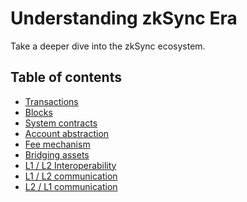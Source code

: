 # Understanding zkSync Era

Take a deeper dive into the zkSync ecosystem.

## Table of contents

- [Transactions](./transactions/transactions.md)
- [Blocks](./transactions/blocks.md)
- [System contracts](./system-contracts.md)
- [Account abstraction](./aa.md)
- [Fee mechanism](./transactions/fee-model.md)
- [Bridging assets](./bridging/bridging-asset.md)
- [L1 / L2 Interoperability](./bridging/l1-l2-interop.md)
- [L1 / L2 communication](./bridging/l1-l2.md)
- [L2 / L1 communication](./bridging/l2-l1.md)
<!-- - [Security model](./security.md) -->
